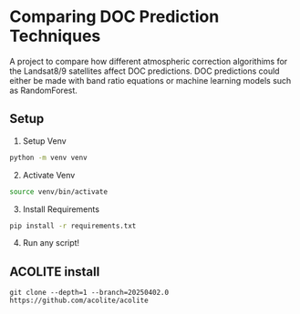 # Comparing DOC Prediction Techniques

A project to compare how different atmospheric correction algorithims for the Landsat8/9 satellites affect DOC predictions. DOC predictions could either be made with band ratio equations or machine learning models such as RandomForest. 

## Setup

1. Setup Venv

```bash
python -m venv venv
```

2. Activate Venv

```bash
source venv/bin/activate
```

3. Install Requirements

```bash
pip install -r requirements.txt
```

4. Run any script!


## ACOLITE install

```
git clone --depth=1 --branch=20250402.0 https://github.com/acolite/acolite
```